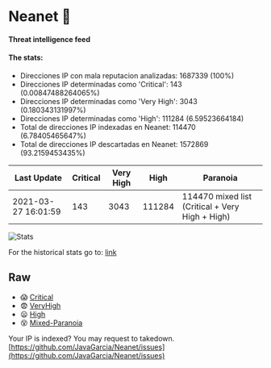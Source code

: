 # Neanet :hocho:
#### Threat intelligence feed
#### The stats:

- Direcciones IP con mala reputacion analizadas: 1687339 (100%)
- Direcciones IP determinadas como 'Critical':  143 (0.00847488264065%)
- Direcciones IP determinadas como 'Very High':  3043 (0.180343131997%)
- Direcciones IP determinadas como 'High':  111284 (6.59523664184)
- Total de direcciones IP indexadas en Neanet:  114470 (6.78405465647%)
- Total de direcciones IP descartadas en Neanet:  1572869 (93.2159453435%)

| Last Update | Critical | Very High | High | Paranoia |
| --- | --- | --- | --- | --- |
| 2021-03-27 16:01:59 | 143 | 3043 | 111284 | 114470 mixed list (Critical + Very High + High)|

![Stats](https://docs.google.com/spreadsheets/d/e/2PACX-1vSnaNMIXVabIpDJjufMlzH7poXnshF3mgd8Is1g9ytUEzVsP5my4Trn8f-xkoLLQ38xpL3HtmUexLo6/pubchart?oid=501124687&format=image)

For the historical stats go to: [link](/stats.csv)
## Raw
- :scream: [Critical](https://raw.githubusercontent.com/JavaGarcia/Neanet/master/blacklists/neanet_critical.txt)
- :fearful: [VeryHigh](https://raw.githubusercontent.com/JavaGarcia/Neanet/master/blacklists/neanet_veryHigh.txtt)
- :frowning: [High](https://raw.githubusercontent.com/JavaGarcia/Neanet/master/blacklists/neanet_high.txt)
- :dizzy_face: [Mixed-Paranoia](https://raw.githubusercontent.com/JavaGarcia/Neanet/master/blacklists/neanet_all.txt)


Your IP is indexed? You may request to takedown. [https://github.com/JavaGarcia/Neanet/issues](https://github.com/JavaGarcia/Neanet/issues)











































































































































































































































































































































































































































































































































































































































































































































































































































































































































































































































































































































































































































































































































































































































































































































































































































































































































































































































































































































































































































































































































































































































































































































































































































































































































































































































































































































































































































































































































































































































































































































































































































































































































































































































































































































































































































































































































































































































































































































































































































































































































































































































































































































































































































































































































































































































































































































































































































































































































































































































































































































































































































































































































































